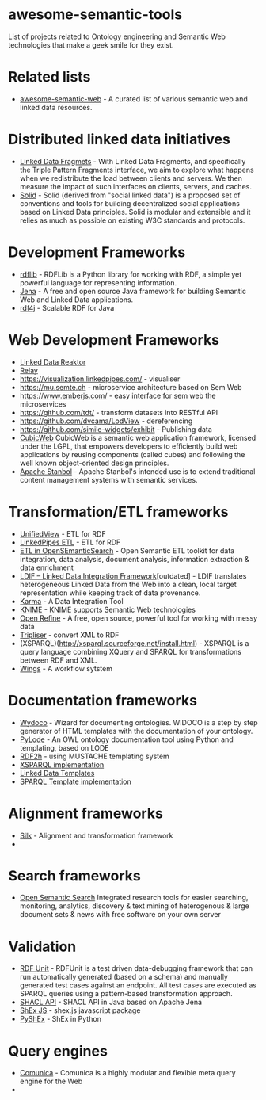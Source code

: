 # awesome-semantic-tools
List of projects related to Ontology engineering and Semantic Web technologies that make a geek smile for they exist.

# Related lists
* [awesome-semantic-web](https://github.com/semantalytics/awesome-semantic-web) - A curated list of various semantic web and linked data resources.


# Distributed linked data initiatives
- [Linked Data Fragmets](https://linkeddatafragments.org/software/) -  With Linked Data Fragments, and specifically the Triple Pattern Fragments interface, we aim to explore what happens when we redistribute the load between clients and servers. We then measure the impact of such interfaces on clients, servers, and caches.
- [Solid](https://solid.mit.edu/) - Solid (derived from "social linked data") is a proposed set of conventions and tools for building decentralized social applications based on Linked Data principles. Solid is modular and extensible and it relies as much as possible on existing W3C standards and protocols.

# Development Frameworks
- [rdflib](https://github.com/RDFLib/rdflib) - RDFLib is a Python library for working with RDF, a simple yet powerful language for representing information.
- [Jena](https://jena.apache.org/tutorials/rdf_api.html) - A free and open source Java framework for building Semantic Web and Linked Data applications.
- [rdf4j](https://rdf4j.eclipse.org/) - Scalable RDF for Java


# Web Development Frameworks
- [Linked Data Reaktor](http://ld-r.org/)
- [Relay](http://facebook.github.io/relay/en/) 
- https://visualization.linkedpipes.com/ - visualiser
- https://mu.semte.ch - microservice architecture based on Sem Web
- https://www.emberjs.com/ - easy interface for sem web the microservices
- https://github.com/tdt/ - transform datasets into RESTful API
- https://github.com/dvcama/LodView - dereferencing 
- https://github.com/simile-widgets/exhibit - Publishing data 
- [CubicWeb](https://www.cubicweb.org/) CubicWeb is a semantic web application framework, licensed under the LGPL, that empowers developers to efficiently build web applications by reusing components (called cubes) and following the well known object-oriented design principles.
- [Apache Stanbol](http://stanbol.apache.org/index.html) - Apache Stanbol's intended use is to extend traditional content management systems with semantic services. 


# Transformation/ETL frameworks
- [UnifiedView](https://unifiedviews.eu/) - ETL for RDF
- [LinkedPipes ETL](https://etl.linkedpipes.com/) - ETL for RDF
- [ETL in OpenSEmanticSearch](https://www.opensemanticsearch.org/etl) - Open Semantic ETL toolkit for data integration, data analysis, document analysis, information extraction & data enrichment
- [LDIF – Linked Data Integration Framework](http://ldif.wbsg.de/)[outdated] - LDIF translates heterogeneous Linked Data from the Web into a clean, local target representation while keeping track of data provenance. 
- [Karma](http://usc-isi-i2.github.io/karma/) - A Data Integration Tool 
- [KNIME](https://www.knime.com/nodeguide/other-analytics-types/semantic-web) - KNIME supports Semantic Web technologies
- [Open Refine](http://openrefine.org/) - A free, open source, powerful tool for working with messy data
- [Tripliser](https://daverog.github.io/tripliser/) - convert XML to RDF
- (XSPARQL)(http://xsparql.sourceforge.net/install.html) - XSPARQL is a query language combining XQuery and SPARQL for transformations between RDF and XML.
- [Wings](https://github.com/KnowledgeCaptureAndDiscovery/wings) - A workflow sytstem

# Documentation frameworks
- [Wydoco](https://github.com/dgarijo/Widoco) - Wizard for documenting ontologies. WIDOCO is a step by step generator of HTML templates with the documentation of your ontology.
- [PyLode](https://github.com/RDFLib/pyLODE) - An OWL ontology documentation tool using Python and templating, based on LODE
- [RDF2h](https://rdf2h.github.io/rdf2h-documentation/) - using MUSTACHE templating system
- [XSPARQL implementation](https://github.com/semantalytics/xsparql)
- [Linked Data Templates](https://atomgraph.github.io/Linked-Data-Templates/)
- [SPARQL Template implementation](https://github.com/vcharpenay/STTL.js/)

# Alignment frameworks
- [Silk](http://silkframework.org/) - Alignment and transformation framework
- 

# Search frameworks
- [Open Semantic Search](https://www.opensemanticsearch.org/) Integrated research tools for easier searching, monitoring, analytics, discovery & text mining of heterogenous & large document sets & news with free software on your own server

# Validation 
- [RDF Unit](http://aksw.org/Projects/RDFUnit.html) - RDFUnit is a test driven data-debugging framework that can run automatically generated (based on a schema) and manually generated test cases against an endpoint. All test cases are executed as SPARQL queries using a pattern-based transformation approach.
- [SHACL API](https://github.com/TopQuadrant/shacl) - SHACL API in Java based on Apache Jena
- [ShEx JS](https://github.com/shexSpec/shex.js) - shex.js javascript package
- [PyShEx](https://github.com/hsolbrig/PyShEx) - ShEx in Python


# Query engines
- [Comunica](https://github.com/comunica/comunica) - Comunica is a highly modular and flexible meta query engine for the Web
- 

